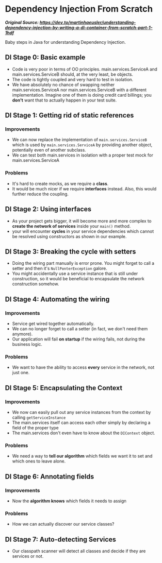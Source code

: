 # Dependency Injection From Scratch

___Original Source: https://dev.to/martinhaeusler/understanding-dependency-injection-by-writing-a-di-container-from-scratch-part-1-1hdf___ 

Baby steps in Java for understanding Dependency Injection.

## DI Stage 0: Basic example

* Code is very poor in terms of OO principles. main.services.ServiceA and main.services.ServiceB should, at the very least, be
objects.
* The code is tightly coupled and very hard to test in isolation.
* We have absolutely no chance of swapping neither main.services.ServiceA nor main.services.ServiceB with a different
implementation. Imagine one of them is doing credit card billings; you **don't** want that to actually happen in your 
test suite.
  
## DI Stage 1: Getting rid of static references

### Improvements

* We can now replace the implementation of `main.services.ServiceB` which is used by `main.services.ServiceA` by providing another 
object, potentially even of another subclass.
* We can test both main.services in isolation with a proper test mock for main.services.ServiceA

### Problems

* It's hard to create mocks, as we require a __class__.
* It would be much nicer if we require __interfaces__ instead. Also, this would further reduce the coupling.

## DI Stage 2: Using interfaces

* As your project gets bigger, it will become more and more complex to __create the network of services__ inside your
`main()` method.
* your will encounter __cycles__ in your service dependencies which cannot be resolved using constructors as shown in
our example.
  
## DI Stage 3: Breaking the cycle with setters

* Doing the wiring part manually is error prone. You might forget to call a setter and then it's `NullPonterException`
galore.
* You might accidentally use a service instance that is still under construction, so it would be beneficial to
encapsulate the network construction somehow.
  
## DI Stage 4: Automating the wiring

### Improvements

* Service get wired together automatically.
* We can no longer forget to call a setter (in fact, we don't need them anymore).
* Our application will fail __on startup__ if the wiring fails, not during the business logic.

### Problems

* We want to have the ability to access __every__ service in the network, not just one.

## DI Stage 5: Encapsulating the Context

### Improvements

* We now can easily pull out any service instances from the context by calling `getServiceInstance`
* The main.services itself can access each other simply by declaring a field of the proper type
* The main.services don't even have to know about the `DIContext` object.

### Problems

* We need a way to __tell our algorithm__ which fields we want it to set and which ones to leave alone.  

## DI Stage 6: Annotating fields

### Improvements

* Now the __algorithm knows__ which fields it needs to assign 

### Problems

* How we can actually discover our service classes?

## DI Stage 7: Auto-detecting Services

* Our classpath scanner will detect all classes and decide if they are services or not.

